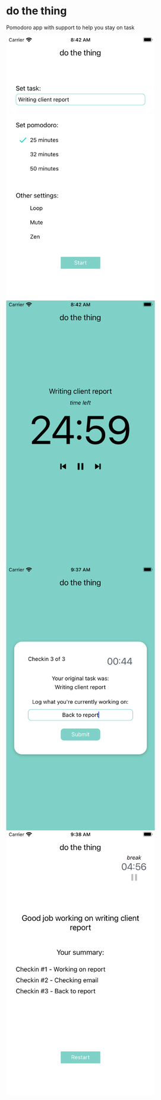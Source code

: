 # do the thing
Pomodoro app with support to help you stay on task

<a href="url"><img src="/img/img1.png" align="left" width="400" ></a><br>
<a href="url"><img src="/img/img2.png" align="left" width="400" ></a><br>
<a href="url"><img src="/img/img3.png" align="left" width="400" ></a><br>
<a href="url"><img src="/img/img4.png" align="left" width="400" ></a><br>
